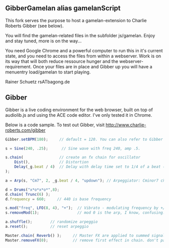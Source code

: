 ## GibberGamelan alias gamelanScript ##

This fork serves the purpose to host a gamelan-extension to Charlie Roberts Gibber
(see below).

You will find the gamelan-related files in the subfolder js/gamelan. Enjoy and
stay tuned, more is on the way...

You need Google Chrome and a powerful computer to run this in it's current
state, and you need to access the files from within a webserver. Work is on its
way that will both reduce ressource hunger and the webserver-requirement. Once
your files are in place and Gibber up you will have a menuentry load/gamelan
to start playing.

Rainer Schuetz
rsATbagong.de

## Gibber ##

Gibber is a live coding environment for the web browser, built on top of audiolib.js
and using the ACE code editor. I've only tested it in Chrome.

Below is a code sample. To test out Gibber, visit http://www.charlie-roberts.com/gibber

``` javascript
Gibber.setBPM(180);     // default = 120. You can also refer to Gibber as _g.

s = Sine(240, .25);      // Sine wave with freq 240, amp .5.

s.chain(                // create an fx chain for oscillator                   
    Dist(),             // Distortion
    Delay(_g.beat / 4)  // Delay with delay time set to 1/4 of a beat (1/16th note)
);

a = Arp(s, "Cm7", 2, _g.beat / 4, "updown"); // Arpeggiator: Cminor7 chord, 2nd octave, 16th notes, up then down

d = Drums("x*o*x*o*",8);
d.chain( Trunc(6) );
d.frequency = 660;     // 440 is base frequency

s.mod("freq", LFO(8, 4), "+");  // Vibrato - modulating frequency by +/- 4Hz 8 times per second
s.removeMod(1);                 // mod 0 is the arp, I know, confusing...

a.shuffle();        // randomize arpeggio
a.reset();          // reset arpeggio

Master.chain( Reverb() );     // Master FX are applied to summed signal of all generators
Master.removeFX(0);           // remove first effect in chain. don't pass a argument to remove all fx.
```
